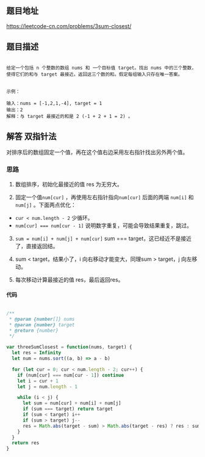 ## 题目地址

https://leetcode-cn.com/problems/3sum-closest/

## 题目描述

```

给定一个包括 n 个整数的数组 nums 和 一个目标值 target。找出 nums 中的三个整数，使得它们的和与 target 最接近。返回这三个数的和。假定每组输入只存在唯一答案。
 

示例：

输入：nums = [-1,2,1,-4], target = 1
输出：2
解释：与 target 最接近的和是 2 (-1 + 2 + 1 = 2) 。

```

## 解答 双指针法

对排序后的数组固定一个值，再在这个值右边采用左右指针找出另外两个值。

### 思路

1. 数组排序，初始化最接近的值 res 为无穷大。

2. 固定一个值`num[cur]` ，再使用左右指针指向`num[cur]` 后面的两端 `num[i]` 和 `num[j]` 。下面两点优化：

  -   `cur < num.length - 2` 少循环。
  -   `num[cur] === num[cur - 1]` 说明数字重复，可能会导致结果重复，跳过。

3. `sum = num[i] + num[j] + num[cur]` sum === target，这已经近不是接近了，直接返回结。

4. sum < target，结果小了，i 向右移动才能变大，同理sum > target，j 向左移动。

5. 每次移动计算最接近的值 res，最后返回res。

 #### 代码

```js

/**
 * @param {number[]} nums
 * @param {number} target
 * @return {number}
 */

var threeSumClosest = function(nums, target) {
  let res = Infinity
  let num = nums.sort((a, b) => a - b)

  for (let cur = 0; cur < num.length - 2; cur++) {
    if (num[cur] === num[cur - 1]) continue
    let i = cur + 1
    let j = num.length - 1

    while (i < j) {
      let sum = num[cur] + num[i] + num[j]
      if (sum === target) return target
      if (sum < target) i++
      if (sum > target) j--
      res = Math.abs(target - sum) > Math.abs(target - res) ? res : sum
    }
  }
  return res
}

```